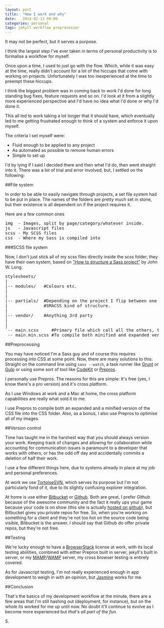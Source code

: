 ```yaml
---
layout: post
title:  "How I work and why"
date:   2014-02-13 09:00
categories: personal
tags: jekyll workflow preprocessor
---
```

<p class="post__excerpt">It may not be perfect, but it serves a purpose.</p>

<section>
I think the largest step I've ever taken in terms of personal productivity is to formalise a workflow for myself.

Once upon a time, I used to just go with the flow. Which, while it was easy at the time, really didn't account for a lot of the hiccups that come with working on projects. Unfortunately I was too inexperienced at the time to preempt these hiccups.

I think the biggest problem was in coming back to work I'd done for long standing bug fixes, feature requests and so on. I'd look at it from a slightly more experienced perspective and I'd have no idea what I'd done or why I'd done it. 

This all led to work taking a lot longer that it should have, which eventually led to me getting frustrated enough to think of a system and enforce it upon myself.

The criteria I set myself were:

* Fluid enough to be applied to any project
* As automated as possible to remove human errors
* Simple to set up

I'd by lying if I said I decided there and then what I'd do, then went straight into it. There was a <em>lot</em> of trial and error involved, but, I settled on the following:
</section>
<section>
##File system

In order to be able to easily navigate through projects, a set file system had to be put in place. The names of the folders are pretty much set in stone, but their existence is all dependent on if the project requires it.

Here are a few common ones

<pre>
img  - Images, split by page/category/whatever inside.
js   - Javascript files
scss - My SCSS files
css  - Where my Sass is compiled into
</pre> 
</section>
<section>
###SCSS file system

Now, I don't just stick all of my scss files directly inside the scss folder, they have their own system, based on ["How to structure a Sass project"][sass-structure] by John W. Long. 

<pre>
stylesheets/
|
|-- modules/   #Colours etc.
|    
|
|-- partials/  #Depending on the project I flip between one .scss file per page and a more          
|              #SMACSS kind of structure.
|
|-- vendor/    #Anything 3rd party          
|
|
`-- main.scss     #Primary file which call all the others, this is the one that's compiled   
 -- main.min.scss #To compile both minified and expanded versions at the same time    
</pre>
</section>
<section>
##Preprocessing

You may have noticed I'm a Sass guy and of course this requires processing into CSS at some point. Now, there are many solutions to this: Straight on the command line using <code>sass --watch</code>, a task runner like [Grunt][grunt] or [Gulp][gulp] or using some sort of tool like [CodeKit][codekit] or [Prepros][prepros].

I personally use Prepros. The reasons for this are simple: It's free (yes, I know there's a pro version) and it's cross platform. 

As I use Windows at work and a Mac at home, the cross platform capabilities are really what sold it to me.

I use Prepros to compile both an expanded and a minified version of the CSS file into the CSS folder. Also, as a bonus, I also use Prepros to optimise all of my images.
</section>
<section>
##Version control

Time has taught me in the harshest way that you should always version your work. Keeping track of changes and allowing for collaboration while accounting for communication issues is paramount to a developer that works with others, or has the odd off day and accidentally commits a deletion of half their work.

I use a few different things here, due to systems already in place at my job and personal preferences.

At work we use [TortoiseSVN][tortoise], which serves its purpose but I'm not particularly fond of it, due to its slightly confusing explorer integration.

At home is use either [Bitbucket][bitbucket] or [Github][github]. Both are great, I prefer Github because of the awesome community and the fact it really ups your game because your code is on show (this site is actually [hosted on github][hosted]), but Bitbucket gives you private repos for free. So, when you're working on something for a client and they're not too hot on the source code being visible, Bitbucket is the answer. I should say that Github do offer private repos, but they're not free.
</section>
<section>
##Testing

We're lucky enough to have a [BrowserStack][browserstack] license at work, with its local testing abiilities, combined with either Prepros built in server, jekyll's built in server, or my [MAMP][mamp]/[WAMP][wamp] server, my cross browser testing is entirely covered.

As for Javascript testing, I'm not really experienced enough in app development to weigh in with an opinion, but [Jasmine][jasmine] works for me.
</section>
<section class="post__conclusion">
##Conclusion

That's the basics of my development workflow at the minute, there are a few areas that I'm still hashing out (deployment, for instance), but on the whole its worked for me up until now. No doubt it'll continue to evolve as I become more experienced but <em>that's all part of the fun</em>.
</section>
<p class="post__signature">S.</p>

[prepros]: http://alphapixels.com/prepros/
[sass-structure]: http://thesassway.com/beginner/how-to-structure-a-sass-project/
[grunt]: http://gruntjs.com/
[gulp]: http://gulpjs.com/
[codekit]: https://incident57.com/codekit/
[tortoise]: http://tortoisesvn.net/
[bitbucket]: https://bitbucket.org/
[github]: http://github.com/
[hosted]: https://github.com/ShaunYearStrong/ShaunYearStrong.github.io
[browserstack]: http://www.browserstack.com/
[mamp]: http://www.mamp.info/en/index.html
[wamp]: http://www.wampserver.com/en/
[jasmine]: http://pivotal.github.io/jasmine/

